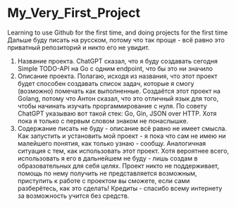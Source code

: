 # My_Very_First_Project
Learning to use Github for the first time, and doing projects for the first time
Дальше буду писать на русском, потому что так проще - всё равно это приватный репозиторий и никто его не увидит.
1) Название проекта.
   ChatGPT сказал, что я буду создавать сегодня Simple TODO-API на Go с одним endpoint, что бы это ни значило
2) Описание проекта.
   Полагаю, исходя из названия, что этот проект будет способен создавать список задач, которые я смогу (возможно) помечать как выполненные. Создаётся этот проект на Golang, потому что Антон сказал, что это отличный язык для того, чтобы начинать изучать проргаммирование с нуля. По совету ChatGPT указываю вот такой стек: Go, Gin, JSON over HTTP. Хотя пока я только с первым словом знаком не понаслышке.
3) Содержание писать не буду - описание всё равно не имеет смысла. Как запустить и установить мой проект - я пока что сам не имею ни малейшего понятия, как только узнаю - сообщу. Аналогичная ситуация с тем, как использовать этот проект. Хотя вероятнее всего, использовать я его в дальнейшем не буду - лишь создам в образовательных для себя целях.
   Проект никто не поддерживает, помощь по нему получить не представляется возможным, приступить к работе с проектом вы сможете, если сами разберётесь, как это сделать!
   Кредиты - спасибо всему интернету за возможность учится без средств.

